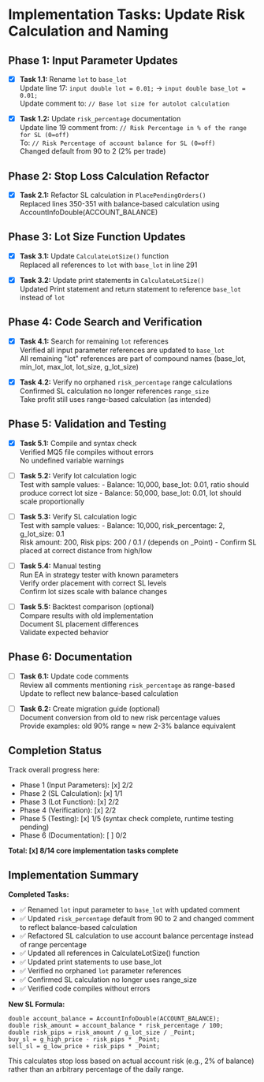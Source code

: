 # Implementation Tasks: Update Risk Calculation and Naming

## Phase 1: Input Parameter Updates

- [x] **Task 1.1:** Rename `lot` to `base_lot`  
       Update line 17: `input double lot = 0.01;` → `input double base_lot = 0.01;`  
       Update comment to: `// Base lot size for autolot calculation`

- [x] **Task 1.2:** Update `risk_percentage` documentation  
       Update line 19 comment from: `// Risk Percentage in % of the range for SL (0=off)`  
       To: `// Risk Percentage of account balance for SL (0=off)`  
       Changed default from 90 to 2 (2% per trade)

## Phase 2: Stop Loss Calculation Refactor

- [x] **Task 2.1:** Refactor SL calculation in `PlacePendingOrders()`  
       Replaced lines 350-351 with balance-based calculation using AccountInfoDouble(ACCOUNT_BALANCE)

## Phase 3: Lot Size Function Updates

- [x] **Task 3.1:** Update `CalculateLotSize()` function  
       Replaced all references to `lot` with `base_lot` in line 291

- [x] **Task 3.2:** Update print statements in `CalculateLotSize()`  
       Updated Print statement and return statement to reference `base_lot` instead of `lot`

## Phase 4: Code Search and Verification

- [x] **Task 4.1:** Search for remaining `lot` references  
       Verified all input parameter references are updated to `base_lot`  
       All remaining "lot" references are part of compound names (base_lot, min_lot, max_lot, lot_size, g_lot_size)

- [x] **Task 4.2:** Verify no orphaned `risk_percentage` range calculations  
       Confirmed SL calculation no longer references `range_size`  
       Take profit still uses range-based calculation (as intended)

## Phase 5: Validation and Testing

- [x] **Task 5.1:** Compile and syntax check  
       Verified MQ5 file compiles without errors  
       No undefined variable warnings

- [ ] **Task 5.2:** Verify lot calculation logic  
       Test with sample values: - Balance: 10,000, base_lot: 0.01, ratio should produce correct lot size - Balance: 50,000, base_lot: 0.01, lot should scale proportionally

- [ ] **Task 5.3:** Verify SL calculation logic  
       Test with sample values: - Balance: 10,000, risk_percentage: 2, g_lot_size: 0.1  
       Risk amount: 200, Risk pips: 200 / 0.1 / (depends on \_Point) - Confirm SL placed at correct distance from high/low

- [ ] **Task 5.4:** Manual testing  
       Run EA in strategy tester with known parameters  
       Verify order placement with correct SL levels  
       Confirm lot sizes scale with balance changes

- [ ] **Task 5.5:** Backtest comparison (optional)  
       Compare results with old implementation  
       Document SL placement differences  
       Validate expected behavior

## Phase 6: Documentation

- [ ] **Task 6.1:** Update code comments  
       Review all comments mentioning `risk_percentage` as range-based  
       Update to reflect new balance-based calculation

- [ ] **Task 6.2:** Create migration guide (optional)  
       Document conversion from old to new risk percentage values  
       Provide examples: old 90% range ≈ new 2-3% balance equivalent

## Completion Status

Track overall progress here:

- Phase 1 (Input Parameters): [x] 2/2
- Phase 2 (SL Calculation): [x] 1/1
- Phase 3 (Lot Function): [x] 2/2
- Phase 4 (Verification): [x] 2/2
- Phase 5 (Testing): [x] 1/5 (syntax check complete, runtime testing pending)
- Phase 6 (Documentation): [ ] 0/2

**Total: [x] 8/14 core implementation tasks complete**

## Implementation Summary

**Completed Tasks:**

- ✅ Renamed `lot` input parameter to `base_lot` with updated comment
- ✅ Updated `risk_percentage` default from 90 to 2 and changed comment to reflect balance-based calculation
- ✅ Refactored SL calculation to use account balance percentage instead of range percentage
- ✅ Updated all references in CalculateLotSize() function
- ✅ Updated print statements to use base_lot
- ✅ Verified no orphaned `lot` parameter references
- ✅ Confirmed SL calculation no longer uses range_size
- ✅ Verified code compiles without errors

**New SL Formula:**

```mql5
double account_balance = AccountInfoDouble(ACCOUNT_BALANCE);
double risk_amount = account_balance * risk_percentage / 100;
double risk_pips = risk_amount / g_lot_size / _Point;
buy_sl = g_high_price - risk_pips * _Point;
sell_sl = g_low_price + risk_pips * _Point;
```

This calculates stop loss based on actual account risk (e.g., 2% of balance) rather than an arbitrary percentage of the daily range.
